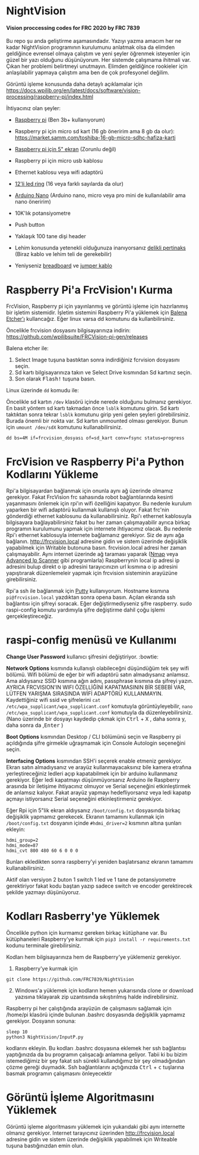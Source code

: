 # NightVision
#### Vision proccessing codes for FRC 2020 by FRC 7839


Bu repo şu anda geliştirme aşamasındadır. Yazıyı yazma amacım her ne kadar NightVision programının kurulumunu anlatmak olsa da elimden geldiğince evrensel olmaya çalıştım ve yeni şeyler öğrenmek isteyenler için güzel bir yazı olduğunu düşünüyorum. Her sistemde çalışmama ihitmali var. Çıkan her problemi belirtmeyi unutmayın. Elimden geldiğince rookieler için anlaşılabilir yapmaya çalıştım ama ben de çok profesyonel değilim.

Görüntü işleme konusunda daha detaylı açıklamalar için https://docs.wpilib.org/en/latest/docs/software/vision-processing/raspberry-pi/index.html

  İhtiyacınız olan şeyler:
  * [Raspberry pi](https://market.samm.com/raspberry-pi-3-b-plus) (Ben 3b+ kullanıyorum) 

  * Raspberry pi için micro sd kart (16 gb öneririm ama 8 gb da olur): https://market.samm.com/toshiba-16-gb-micro-sdhc-hafiza-karti

  * [Raspberry pi için 5" ekran](https://www.direnc.net/raspberry-5inch-hdmi-lcd-800480-waveshare?language=tr&h=13a1ff21&gclid=Cj0KCQiA4NTxBRDxARIsAHyp6gBmeehrhJSXjY6Sz5K1PcAOPMcgBhNZfwbGUMXMS1bif4VEx_g9jkAaAjwrEALw_wcB) (Zorunlu değil)
  
  * Raspberry pi için micro usb kablosu

  * Ethernet kablosu veya wifi adaptörü

  * [12'li led ring](https://www.f1depo.com/urun/neopixel-12li-halka) (16 veya farklı sayılarda da olur)

  * [Arduino Nano](https://www.direnc.net/arduino-nano-usb-chip-ch340-usb-kablo-dahil?language=tr&h=2ef1190d&gclid=Cj0KCQiA4NTxBRDxARIsAHyp6gC7qaeETEafGkdqWlcDeEYIMpmfsQ-50ygmyPwUwib78QWhGOusjBEaAkxyEALw_wcB) (Arduino nano, micro veya pro mini de kullanılabilir ama nano öneririm)
  
  * 10K'lık potansiyometre

  * Push button

  * Yaklaşık 100 tane dişi header

  * Lehim konusunda yetenekli olduğunuza inanıyorsanız [delikli pertinaks](https://www.hepsiburada.com/diyotlab-4x6-cm-cift-yuzlu-delikli-pertinaks-pm-HB00000NAQUN) (Biraz kablo ve lehim teli de gerekebilir)

  * Yeniyseniz [breadboard](https://www.robotistan.com/orta-boy-breadboard?language=tr&h=04cbdb53&gclid=Cj0KCQiA4NTxBRDxARIsAHyp6gCfZXgLMqwqVf2fgMvt6EE4CcCSFUfkiYC35L4hbObrY0w49vFkOZgaAg25EALw_wcB)  ve [jumper kablo](https://www.robotistan.com/40-pin-ayrilabilen-erkek-erkek-m-m-jumper-kablo-200-mm?OM.zn=CategoryPage%20-%20CatTopSeller-w21&OM.zpc=11958)

# Raspberry Pi'a FrcVision'ı Kurma

FrcVision, Raspberry pi için yayınlanmış ve görüntü işleme için hazırlanmış bir işletim sistemidir. İşletim sistemini Raspberry Pi'a yüklemek için [Balena Etcher'ı](https://www.balena.io/etcher/) kullancağız. Eğer linux varsa dd komutunu da kullanbilirsiniz.

Öncelikle frcvision dosyasını bilgisayarınıza indirin: https://github.com/wpilibsuite/FRCVision-pi-gen/releases

Balena etcher ile: 

  1. Select Image tuşuna bastıktan sonra indirdiğiniz fcrvision dosyasını seçin. 
  2. Sd kartı bilgisayarınıza takın ve Select Drive kısmından Sd kartınız seçin. 
  3. Son olarak <kbd>Flash!</kbd> tuşuna basın.

Linux üzerinde `dd` komudu ile: 

Öncelikle sd kartın `/dev` klasörü içinde nerede olduğunu bulmanız gerekiyor. En basit yöntem sd kartı takmadan önce `lsblk` komutunu girin. Sd kartı taktıktan sonra tekrar `lsblk` komutunu girip yeni gelen şeyleri görebilirsiniz. Burada önemli bir nokta var. Sd kartın unmounted olması gerekiyor. Bunun için `umount /dev/sdX` komutunu kullanabilirsiniz.

```shell
dd bs=4M if=frcvision_dosyası of=sd_kart conv=fsync status=progress
```

# FrcVision ve Raspberry Pi'a Python Kodlarını Yükleme

Rpi'a bilgisayardan bağlanmak için onunla aynı ağ üzerinde olmamız gerekiyor. Fakat FrcVision frc sahasında robot bağlantılarında kesinti yaşanmasını önlemek için rpi'ın wifi özelliğini kapatıyor. Bu nedenle kurulum yaparken bir wifi adaptörü kullanmak kullanışlı oluyor. Fakat frc'nin gönderdiği ethernet kablosunu da kullanabilirsiniz. Rpi'ı ethernet kablosuyla bilgisayara bağlayabilirsiniz fakat bu her zaman çalışmayabilir ayrıca birkaç programın kurulumunu yapmak için internete ihtiyacımız olacak. Bu nedenle Rpi'ı ethernet kablosuyla internete bağlamanız gerekiyor. Siz de aynı ağa bağlanın. http://frcvision.local adresine gidin ve sistem üzerinde değişiklik yapabilmek için Writable butonuna basın. frcvision.local adresi her zaman çalışmayabilir. Aynı internet üzerinde ağ taraması yaparak ([Nmap](https://nmap.org/download.html) veya [Advanced Ip Scanner](https://www.advanced-ip-scanner.com/tr/) gibi programlarla) Raspberrynin local ip adresi ip adresini bulup direkt o ip adresini tarayıcınızın url kısmına o ip adresini yapıştırarak düzenlemeleir yapmak için frcvision sisteminin arayüzüne girebilirsiniz.

Rpi'a ssh ile bağlanmak için [Putty](https://www.putty.org/) kullanıyorum. Hostname kısmına `pi@frcvision.local` yazdıktan sonra opena basın. Açılan ekranda ssh bağlantısı için şifreyi soracak. Eğer değiştirmediyseniz şifre raspberry. sudo raspi-config komutu yardımıyla şifre değiştirme dahil çoğu işlemi gerçekleştireceğiz.

# raspi-config menüsü ve Kullanımı

**Change User Password** kullanıcı şifresini değiştiriyor. :bowtie:

**Network Options** kısmında kullanışlı olabileceğni düşündüğüm tek şey wifi bölümü. Wifi bölümü de eğer bir wifi adaptörü satın almadıysanız anlamsız. Ama aldıysanız SSID kısmına ağın adını, passphrase kısmına da şifreyi yazın. AYRICA FRCVISION'IN WIFI ÖZELLİĞİNİ KAPATMASININ BİR SEBEBİ VAR, LÜTFEN YARIŞMA SIRASINDA WİFİ ADAPTÖRÜ KULLANMAYIN. Kaydettiğiniz wifi ssid ve şifrelerini `cat /etc/wpa_supplicant/wpa_supplicant.conf` komutuyla görüntüyleyebilir, `nano /etc/wpa_supplicant/wpa_supplicant.conf` komutuyla da düzenleyebilirsiniz. (Nano üzerinde bir dosyayı kaydedip çıkmak için <kbd>Ctrl</kbd> + <kbd>X</kbd> , daha sonra y, daha sonra da ,<kbd>Enter</kbd> )

**Boot Options** kısmından Desktop / CLI bölümünü seçin ve Raspberry pi açıldığında şifre girmekle uğraşmamak için Console Autologin seçeneğini seçin.

**Interfacing Options** kısmından SSH'i seçerek enable etmeniz gerekiyor. Ekran satın almadıysanız ve arayüz kullanmayacaksınız bile kamera etrafına yerleştireceğiniz ledleri açıp kapatabilmek için bir arduino kullanmanız gerekiyor. Eğer ledi kapatmayı düşünmüyorsanız Arduino ile Raspberry arasında bir iletişime ihtiyacınız olmuyor ve Serial seçeneğini etkinleştirmek de anlamsız kalıyor. Fakat arayüz yapmayı hedefliyorsanız veya ledi kapatıp açmayı istiyorsanız Serial seçeneğini etkinleştirmeniz gerekiyor.

Eğer Rpi için 5"lik ekran aldıysanız `/boot/config.txt` dosyasında birkaç değişiklik yapmamız gerekecek. Ekranın tamamını kullanmak için `/boot/config.txt` dosyanın içinde `#hdmi_driver=2` kısmının altına şunları ekleyin:
```shell
hdmi_group=2
hdmi_mode=87
hdmi_cvt 800 480 60 6 0 0 0
```
Bunları ekledikten sonra raspberry'yi yeniden başlatırsanız ekranın tamamını kullanabilirsiniz.

Aktif olan versiyon 2 buton 1 switch 1 led ve 1 tane de potansiyometre gerektiriyor fakat kodu baştan yazıp sadece switch ve encoder gerektirecek şekilde yazmayı düşünüyoruz. 

# Kodları Rasberry'ye Yüklemek

Öncelikle python için kurmamız gereken birkaç kütüphane var. Bu kütüphaneleri Raspberry'ye kurmak için `pip3 install -r requirements.txt` kodunu terminale girebilirsiniz. 

Kodları hem bilgisayarınıza hem de Raspberry'ye yüklemeniz gerekiyor.

  1. Raspberry'ye kurmak için 
```
git clone https://github.com/FRC7839/NightVision
```
  2. Windows'a yüklemek için kodların hemen yukarısında clone or download yazısına tıklayarak zip uzantısında sıkıştırılmış halde indirebilirsiniz.


Raspberry pi her çalıştığında arayüzün de çalışmasını sağlamak için /home/pi klasörü içinde bulunan .bashrc dosyasında değişiklik yapmamız gerekiyor. Dosyanın sonuna:
  
```shell
sleep 10 
python3 NightVision/InputP.py
```

kodlarını ekleyin. Bu kodları .bashrc dosyasına eklemek her ssh bağlantısı yaptığınızda da bu programın çalışacağı anlamına geliyor. 
Tabii ki bu bizim istemediğimiz bir şey fakat ssh sürekli kullandığımız bir şey olmadığından çözme gereği duymadık. Ssh bağlantılarını açtığınızda <kbd>Ctrl</kbd> + <kbd>c</kbd> tuşlarına basmak programın çalışmasını önleyecektir 

# Görüntü İşleme Algoritmasını Yüklemek

Görüntü işleme algoritmasını yüklemek için yukarıdaki gibi aynı internette olmanız gerekiyor. Internet tarayıcınız üzerinden http://frcvision.local adresine gidin ve sistem üzerinde değişiklik yapabilmek için Writeable tuşuna bastığınızdan emin olun. 





















  
  